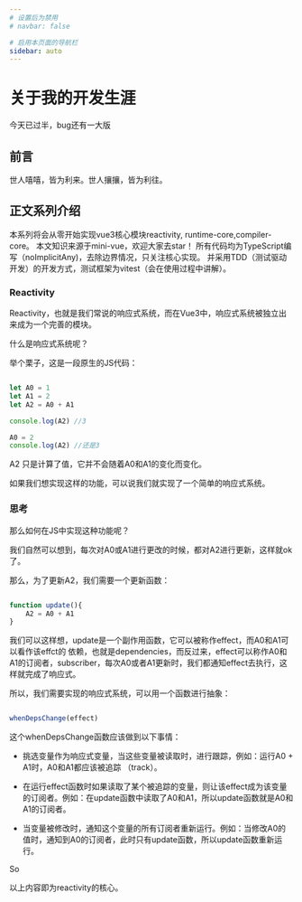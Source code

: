 ```yaml
---
# 设置后为禁用
# navbar: false 

# 启用本页面的导航栏
sidebar: auto
---
```


# 关于我的开发生涯

今天已过半，bug还有一大版

## 前言
世人嘻嘻，皆为利来。世人攘攘，皆为利往。

## 正文系列介绍

本系列将会从零开始实现vue3核心模块reactivity, runtime-core,compiler-core。
本文知识来源于mini-vue，欢迎大家去star！
所有代码均为TypeScript编写（noImplicitAny)，去除边界情况，只关注核心实现。
并采用TDD（测试驱动开发）的开发方式，测试框架为vitest（会在使用过程中讲解）。

### Reactivity

Reactivity，也就是我们常说的响应式系统，而在Vue3中，响应式系统被独立出来成为一个完善的模块。

什么是响应式系统呢？

举个栗子，这是一段原生的JS代码：

```javascript

let A0 = 1
let A1 = 2
let A2 = A0 + A1

console.log(A2) //3

A0 = 2
console.log(A2) //还是3 

```

A2 只是计算了值，它并不会随着A0和A1的变化而变化。

如果我们想实现这样的功能，可以说我们就实现了一个简单的响应式系统。

### 思考

那么如何在JS中实现这种功能呢？

我们自然可以想到，每次对A0或A1进行更改的时候，都对A2进行更新，这样就ok了。

那么，为了更新A2，我们需要一个更新函数：

```javascript

function update(){
    A2 = A0 + A1
}

```

我们可以这样想，update是一个副作用函数，它可以被称作effect，而A0和A1可以看作该effct的 依赖，也就是dependencies，而反过来，effect可以称作A0和A1的订阅者，subscriber，每次A0或者A1更新时，我们都通知effect去执行，这样就完成了响应式。

所以，我们需要实现的响应式系统，可以用一个函数进行抽象：

```javascript

whenDepsChange(effect)

```

这个whenDepsChange函数应该做到以下事情：

+ 挑选变量作为响应式变量，当这些变量被读取时，进行跟踪，例如：运行A0 + A1时，A0和A1都应该被追踪 （track）。

+ 在运行effect函数时如果读取了某个被追踪的变量，则让该effect成为该变量的订阅者。例如：在update函数中读取了A0和A1，所以update函数就是A0和A1的订阅者。

+ 当变量被修改时，通知这个变量的所有订阅者重新运行。例如：当修改A0的值时，通知到A0的订阅者，此时只有update函数，所以update函数重新运行。

So 

以上内容即为reactivity的核心。
